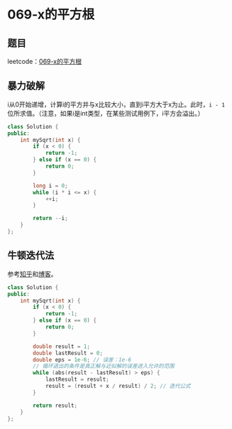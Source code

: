 # 069-x的平方根

## 题目

leetcode：[069-x的平方根](https://leetcode-cn.com/problems/sqrtx/)


## 暴力破解

i从0开始递增，计算i的平方并与x比较大小，直到i平方大于x为止。此时，`i - 1`位所求值。（注意，如果i是int类型，在某些测试用例下，i平方会溢出。）

```c++
class Solution {
public:
    int mySqrt(int x) {
        if (x < 0) {
            return -1;
        } else if (x == 0) {
            return 0;
        }

        long i = 0;
        while (i * i <= x) {
            ++i;
        }

        return --i;
    }
};
```

## 牛顿迭代法

参考[知乎](https://www.zhihu.com/question/20690553/answer/184920490)和[博客](https://blog.csdn.net/qq_39564672/article/details/88097336)。

```c++
class Solution {
public:
    int mySqrt(int x) {
        if (x < 0) {
            return -1;
        } else if (x == 0) {
            return 0;
        }

        double result = 1;
        double lastResult = 0;
        double eps = 1e-6; // 误差：1e-6
        // 循环退出的条件是真正解与近似解的误差进入允许的范围
        while (abs(result - lastResult) > eps) {
            lastResult = result;
            result = (result + x / result) / 2; // 迭代公式
        }

        return result;
    }
};
```

